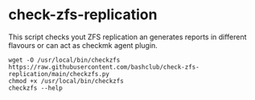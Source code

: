 # check-zfs-replication
This script checks yout ZFS replication an generates reports in different flavours or can act as checkmk agent plugin.

```
wget -O /usr/local/bin/checkzfs https://raw.githubusercontent.com/bashclub/check-zfs-replication/main/checkzfs.py
chmod +x /usr/local/bin/checkzfs
checkzfs --help
```
